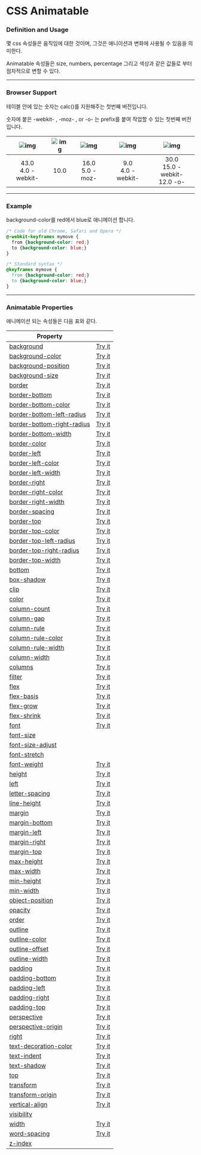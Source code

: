 

# CSS Animatable

### Definition and Usage

몇 css 속성들은 움직임에 대한 것이며, 그것은 애니이션과 변화에 사용될 수 있음을 의미한다. 

Animatable 속성들은 size, numbers, percentage 그리고 색상과 같은 값들로 부터 점차적으로 변할 수 있다.

-----


### Browser Support

테이블 안에 있는 숫자는 calc()를 지원해주는 첫번째 버전입니다. 

숫자에 붙은 -webkit- , -moz- , or -o- 는 prefix를 붙여 작업할 수 있는 첫번째 버전입니다.

| ![img](https://www.w3schools.com/images/compatible_chrome.gif) | ![img](https://www.w3schools.com/images/compatible_edge.gif) | ![img](https://www.w3schools.com/images/compatible_firefox.gif) | ![img](https://www.w3schools.com/images/compatible_safari.gif) | ![img](https://www.w3schools.com/images/compatible_opera.gif) |
| :----------------------------------------------------------: | :----------------------------------------------------------: | :----------------------------------------------------------: | :----------------------------------------------------------: | :----------------------------------------------------------: |
|                    43.0<br/>4.0 -webkit-                     |                             10.0                             |                      16.0<br/>5.0 -moz-                      |                     9.0<br/>4.0 -webkit-                     |             30.0<br/>15.0 -webkit-<br/>12.0 -o-              |

-----



### Example

background-color를 red에서 blue로 애니메이션 합니다.

~~~css
/* Code for old Chrome, Safari and Opera */
@-webkit-keyframes mymove {
  from {background-color: red;}
  to {background-color: blue;}
}

/* Standard syntax */
@keyframes mymove {
  from {background-color: red;}
  to {background-color: blue;}
}
~~~

----

### Animatable Properties

애니메이션 되는 속성들은 다음 표와 같다.


| **Property**                                                 |      |
| ------------------------------------------------------------ | ---- |
| [background](https://www.w3schools.com/cssref/css3_pr_background.asp) |     [Try it](https://www.w3schools.com/cssref/tryit.asp?filename=trycss_anim_background) |
| [background-color](https://www.w3schools.com/cssref/pr_background-color.asp) | [Try it](https://www.w3schools.com/cssref/tryit.asp?filename=trycss_anim_background-color)     |
| [background-position](https://www.w3schools.com/cssref/pr_background-position.asp) |   [Try it](https://www.w3schools.com/cssref/tryit.asp?filename=trycss_anim_background-position)   |
| [background-size](https://www.w3schools.com/cssref/css3_pr_background-size.asp) |  [Try it](https://www.w3schools.com/cssref/tryit.asp?filename=trycss_anim_background-size)    |
| [border](https://www.w3schools.com/cssref/pr_border.asp) | [Try it](https://www.w3schools.com/cssref/tryit.asp?filename=trycss_anim_border)     |
| [border-bottom](https://www.w3schools.com/cssref/pr_border-bottom.asp) |  [Try it](https://www.w3schools.com/cssref/tryit.asp?filename=trycss_anim_border-bottom)    |
| [border-bottom-color](https://www.w3schools.com/cssref/pr_border-bottom_color.asp)| [Try it](https://www.w3schools.com/cssref/tryit.asp?filename=trycss_anim_border-bottom-color)      |
| [border-bottom-left-radius](https://www.w3schools.com/cssref/css3_pr_border-bottom-left-radius.asp) |  [Try it](https://www.w3schools.com/cssref/tryit.asp?filename=trycss_anim_border-bottom-left-radius)    |
| [border-bottom-right-radius](https://www.w3schools.com/cssref/css3_pr_border-bottom-right-radius.asp) | [Try it](https://www.w3schools.com/cssref/tryit.asp?filename=trycss_anim_border-bottom-right-radius)     |
| [border-bottom-width](https://www.w3schools.com/cssref/pr_border-bottom_width.asp) |  [Try it](https://www.w3schools.com/cssref/tryit.asp?filename=trycss_anim_border-bottom-width)    |
| [border-color](https://www.w3schools.com/cssref/pr_border-color.asp) |  [Try it](https://www.w3schools.com/cssref/tryit.asp?filename=trycss_anim_border-color)    |
| [border-left](https://www.w3schools.com/cssref/pr_border-left.asp) | [Try it](https://www.w3schools.com/cssref/tryit.asp?filename=trycss_anim_border-left)      |
| [border-left-color](https://www.w3schools.com/cssref/pr_border-left_color.asp) |  [Try it](https://www.w3schools.com/cssref/tryit.asp?filename=trycss_anim_border-left-color)    |
| [border-left-width](https://www.w3schools.com/cssref/pr_border-left_width.asp) |  [Try it](https://www.w3schools.com/cssref/tryit.asp?filename=trycss_anim_border-left-width)    |
| [border-right](https://www.w3schools.com/cssref/pr_border-right.asp)|    [Try it](https://www.w3schools.com/cssref/tryit.asp?filename=trycss_anim_border-right)   |
| [border-right-color](https://www.w3schools.com/cssref/pr_border-right_color.asp) |  [Try it](https://www.w3schools.com/cssref/tryit.asp?filename=trycss_anim_border-right-color)    |
| [border-right-width](https://www.w3schools.com/cssref/pr_border-right_width.asp) |  [Try it](https://www.w3schools.com/cssref/tryit.asp?filename=trycss_anim_border-right-width)    |
| [border-spacing](https://www.w3schools.com/cssref/pr_border-spacing.asp) | [Try it](https://www.w3schools.com/cssref/tryit.asp?filename=trycss_anim_border-spacing)     |
| [border-top](https://www.w3schools.com/cssref/pr_border-top.asp) | [Try it](https://www.w3schools.com/cssref/tryit.asp?filename=trycss_anim_border-top)     |
| [border-top-color](https://www.w3schools.com/cssref/pr_border-top_color.asp) |  [Try it](https://www.w3schools.com/cssref/tryit.asp?filename=trycss_anim_border-top-color)    |
| [border-top-left-radius](https://www.w3schools.com/cssref/css3_pr_border-top-left-radius.asp) |    [Try it](https://www.w3schools.com/cssref/tryit.asp?filename=trycss_anim_border-top-left-radius)  |
| [border-top-right-radius](https://www.w3schools.com/cssref/css3_pr_border-top-right-radius.asp) |  [Try it](https://www.w3schools.com/cssref/tryit.asp?filename=trycss_anim_border-top-right-radius)    |
| [border-top-width](https://www.w3schools.com/cssref/pr_border-top_width.asp) |  [Try it](https://www.w3schools.com/cssref/tryit.asp?filename=trycss_anim_border-top-width)    |
| [bottom](https://www.w3schools.com/cssref/pr_pos_bottom.asp)| [Try it](https://www.w3schools.com/cssref/tryit.asp?filename=trycss_anim_bottom)      |
| [box-shadow](https://www.w3schools.com/cssref/css3_pr_box-shadow.asp) |   [Try it](https://www.w3schools.com/cssref/tryit.asp?filename=trycss_anim_box-shadow)   |
| [clip](https://www.w3schools.com/cssref/pr_pos_clip.asp) | [Try it](https://www.w3schools.com/cssref/tryit.asp?filename=trycss_anim_clip)     |
| [color](https://www.w3schools.com/cssref/pr_text_color.asp) |  [Try it](https://www.w3schools.com/cssref/tryit.asp?filename=trycss_anim_color)    |
| [column-count](https://www.w3schools.com/cssref/css3_pr_column-count.asp) |  [Try it](https://www.w3schools.com/cssref/tryit.asp?filename=trycss_anim_column-count)    |
| [column-gap](https://www.w3schools.com/cssref/css3_pr_column-gap.asp) |   [Try it](https://www.w3schools.com/cssref/tryit.asp?filename=trycss_anim_column-gap)   |
| [column-rule](https://www.w3schools.com/cssref/css3_pr_column-rule.asp) |  [Try it](https://www.w3schools.com/cssref/tryit.asp?filename=trycss_anim_column-rule)    |
| [column-rule-color](https://www.w3schools.com/cssref/css3_pr_column-rule-color.asp) |   [Try it](https://www.w3schools.com/cssref/tryit.asp?filename=trycss_anim_column-rule-color)   |
| [column-rule-width](https://www.w3schools.com/cssref/css3_pr_column-rule-width.asp) | [Try it](https://www.w3schools.com/cssref/tryit.asp?filename=trycss_anim_column-rule-width)     |
| [column-width](https://www.w3schools.com/cssref/css3_pr_column-width.asp) |  [Try it](https://www.w3schools.com/cssref/tryit.asp?filename=trycss_anim_column-width)    |
| [columns](https://www.w3schools.com/cssref/css3_pr_columns.asp)|  [Try it](https://www.w3schools.com/cssref/tryit.asp?filename=trycss_anim_columns)     |
| [filter](https://www.w3schools.com/cssref/css3_pr_filter.asp) |  [Try it](https://www.w3schools.com/cssref/tryit.asp?filename=trycss_anim_filter)    |
| [flex](https://www.w3schools.com/cssref/css3_pr_flex.asp) | [Try it](https://www.w3schools.com/cssref/tryit.asp?filename=trycss_anim_flex)     |
| [flex-basis](https://www.w3schools.com/cssref/css3_pr_flex-basis.asp) |  [Try it](https://www.w3schools.com/cssref/tryit.asp?filename=trycss_anim_flex-basis)    |
| [flex-grow](https://www.w3schools.com/cssref/css3_pr_flex-grow.asp) |   [Try it](https://www.w3schools.com/cssref/tryit.asp?filename=trycss_anim_flex-grow)   |
| [flex-shrink](https://www.w3schools.com/cssref/css3_pr_flex-shrink.asp) |  [Try it](https://www.w3schools.com/cssref/tryit.asp?filename=trycss_anim_flex-shrink)    |
| [font](https://www.w3schools.com/cssref/pr_font_font.asp) | [Try it](https://www.w3schools.com/cssref/tryit.asp?filename=trycss_anim_font)     |
| [font-size](https://www.w3schools.com/cssref/pr_font_font-size.asp) |      |
| [font-size-adjust](https://www.w3schools.com/cssref/css3_pr_font-size-adjust.asp) |      |
| [font-stretch](https://www.w3schools.com/cssref/css3_pr_font-stretch.asp) |      |
| [font-weight](https://www.w3schools.com/cssref/pr_font_weight.asp) |    [Try it](https://www.w3schools.com/cssref/tryit.asp?filename=trycss_anim_font-weight)  |
| [height](https://www.w3schools.com/cssref/pr_dim_height.asp) |  [Try it](https://www.w3schools.com/cssref/tryit.asp?filename=trycss_anim_height)    |
| [left](https://www.w3schools.com/cssref/pr_pos_left.asp)|  [Try it](https://www.w3schools.com/cssref/tryit.asp?filename=trycss_anim_left)     |
| [letter-spacing](https://www.w3schools.com/cssref/pr_text_letter-spacing.asp) |  [Try it](https://www.w3schools.com/cssref/tryit.asp?filename=trycss_anim_letter-spacing)    |
| [line-height](https://www.w3schools.com/cssref/pr_dim_line-height.asp) | [Try it](https://www.w3schools.com/cssref/tryit.asp?filename=trycss_anim_line-height)     |
| [margin](https://www.w3schools.com/cssref/pr_margin.asp)|  [Try it](https://www.w3schools.com/cssref/tryit.asp?filename=trycss_anim_margin)     |
| [margin-bottom](https://www.w3schools.com/cssref/pr_margin-bottom.asp) |  [Try it](https://www.w3schools.com/cssref/tryit.asp?filename=trycss_anim_margin-bottom)    |
| [margin-left](https://www.w3schools.com/cssref/pr_margin-left.asp) |    [Try it](https://www.w3schools.com/cssref/tryit.asp?filename=trycss_anim_margin-left)  |
| [margin-right](https://www.w3schools.com/cssref/pr_margin-right.asp) |   [Try it](https://www.w3schools.com/cssref/tryit.asp?filename=trycss_anim_margin-right)   |
| [margin-top](https://www.w3schools.com/cssref/pr_margin-top.asp) |  [Try it](https://www.w3schools.com/cssref/tryit.asp?filename=trycss_anim_margin-top)   |
| [max-height](https://www.w3schools.com/cssref/pr_dim_max-height.asp) |   [Try it](https://www.w3schools.com/cssref/tryit.asp?filename=trycss_anim_max-height)   |
| [max-width](https://www.w3schools.com/cssref/pr_dim_max-width.asp)|  [Try it](https://www.w3schools.com/cssref/tryit.asp?filename=trycss_anim_max-width)     |
| [min-height](https://www.w3schools.com/cssref/pr_dim_min-height.asp) |   [Try it](https://www.w3schools.com/cssref/tryit.asp?filename=trycss_anim_min-height)   |
| [min-width](https://www.w3schools.com/cssref/pr_dim_min-width.asp) |     [Try it](https://www.w3schools.com/cssref/tryit.asp?filename=trycss_anim_min-width) |
| [object-position](https://www.w3schools.com/cssref/css3_pr_object-position.asp) |   [Try it](https://www.w3schools.com/cssref/tryit.asp?filename=trycss_anim_object-position)   |
| [opacity](https://www.w3schools.com/cssref/css3_pr_opacity.asp)| [Try it](https://www.w3schools.com/cssref/tryit.asp?filename=trycss_anim_opacity)      |
| [order](https://www.w3schools.com/cssref/css3_pr_order.asp) |  [Try it](https://www.w3schools.com/cssref/tryit.asp?filename=trycss_anim_order)    |
| [outline](https://www.w3schools.com/cssref/pr_outline.asp) |  [Try it](https://www.w3schools.com/cssref/tryit.asp?filename=trycss_anim_outline)    |
| [outline-color](https://www.w3schools.com/cssref/pr_outline-color.asp) |  [Try it](https://www.w3schools.com/cssref/tryit.asp?filename=trycss_anim_outline-color)    |
| [outline-offset](https://www.w3schools.com/cssref/css3_pr_outline-offset.asp) |  [Try it](https://www.w3schools.com/cssref/tryit.asp?filename=trycss_anim_outline-offset)    |
| [outline-width](https://www.w3schools.com/cssref/pr_outline-width.asp) |  [Try it](https://www.w3schools.com/cssref/tryit.asp?filename=trycss_anim_outline-width)    |
| [padding](https://www.w3schools.com/cssref/pr_padding.asp) |   [Try it](https://www.w3schools.com/cssref/tryit.asp?filename=trycss_anim_padding)   |
| [padding-bottom](https://www.w3schools.com/cssref/pr_padding-bottom.asp) | [Try it](https://www.w3schools.com/cssref/tryit.asp?filename=trycss_anim_padding-bottom)     |
| [padding-left](https://www.w3schools.com/cssref/pr_padding-left.asp) |    [Try it](https://www.w3schools.com/cssref/tryit.asp?filename=trycss_anim_padding-left)  |
| [padding-right](https://www.w3schools.com/cssref/pr_padding-right.asp) |  [Try it](https://www.w3schools.com/cssref/tryit.asp?filename=trycss_anim_padding-right)    |
| [padding-top](https://www.w3schools.com/cssref/pr_padding-top.asp) |     [Try it](https://www.w3schools.com/cssref/tryit.asp?filename=trycss_anim_padding-top) |
| [perspective](https://www.w3schools.com/cssref/css3_pr_perspective.asp) |  [Try it](https://www.w3schools.com/cssref/tryit.asp?filename=trycss_anim_perspective)    |
| [perspective-origin](https://www.w3schools.com/cssref/css3_pr_perspective-origin.asp) | [Try it](https://www.w3schools.com/cssref/tryit.asp?filename=trycss_anim_perspective-origin)     |
| [right](https://www.w3schools.com/cssref/pr_pos_right.asp)|  [Try it](https://www.w3schools.com/cssref/tryit.asp?filename=trycss_anim_right)     |
| [text-decoration-color](https://www.w3schools.com/cssref/css3_pr_text-decoration-color.asp) | [Try it](https://www.w3schools.com/cssref/tryit.asp?filename=trycss_anim_text-decoration-color)     |
| [text-indent](https://www.w3schools.com/cssref/pr_text_text-indent.asp)| [Try it](https://www.w3schools.com/cssref/tryit.asp?filename=trycss_anim_text-indent)      |
| [text-shadow](https://www.w3schools.com/cssref/css3_pr_text-shadow.asp) | [Try it](https://www.w3schools.com/cssref/tryit.asp?filename=trycss_anim_text-shadow)     |
| [top](https://www.w3schools.com/cssref/pr_pos_top.asp) |  [Try it](https://www.w3schools.com/cssref/tryit.asp?filename=trycss_anim_top)    |
| [transform](https://www.w3schools.com/cssref/css3_pr_transform.asp) | [Try it](https://www.w3schools.com/cssref/tryit.asp?filename=trycss_anim_transform)     |
| [transform-origin](https://www.w3schools.com/cssref/css3_pr_transform-origin.asp) |  [Try it](https://www.w3schools.com/cssref/tryit.asp?filename=trycss_anim_transform-origin)    |
| [vertical-align](https://www.w3schools.com/cssref/pr_pos_vertical-align.asp) |  [Try it](https://www.w3schools.com/cssref/tryit.asp?filename=trycss_anim_vertical-align)    |
| [visibility](https://www.w3schools.com/cssref/pr_class_visibility.asp) |      |
| [width](https://www.w3schools.com/cssref/pr_dim_width.asp) |  [Try it](https://www.w3schools.com/cssref/tryit.asp?filename=trycss_anim_width)    |
| [word-spacing](https://www.w3schools.com/cssref/pr_text_word-spacing.asp) |  [Try it](https://www.w3schools.com/cssref/tryit.asp?filename=trycss_anim_word-spacing)    |
| [z-index](https://www.w3schools.com/cssref/pr_pos_z-index.asp) |      |





